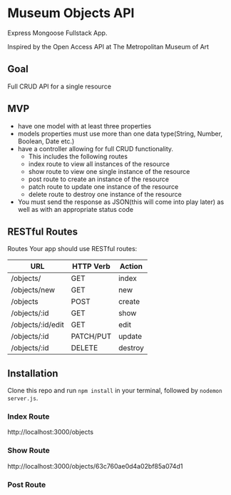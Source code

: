 # Museum Objects API

Express Mongoose Fullstack App.

Inspired by the Open Access API at The Metropolitan Museum of Art

## Goal

Full CRUD API for a single resource

## MVP

- have one model with at least three properties
- models properties must use more than one data type(String, Number, Boolean, Date etc.)
- have a controller allowing for full CRUD functionality.
  - This includes the following routes
  - index route to view all instances of the resource
  - show route to view one single instance of the resource
  - post route to create an instance of the resource
  - patch route to update one instance of the resource
  - delete route to destroy one instance of the resource
- You must send the response as JSON(this will come into play later) as well as with an appropriate status code

## RESTful Routes

Routes
Your app should use RESTful routes:

| **URL** | **HTTP Verb** |  **Action**|
|------------|-------------|------------|
| /objects/         | GET       | index  
| /objects/new         | GET       | new   
| /objects          | POST      | create   
| /objects/:id      | GET       | show       
| /objects/:id/edit | GET       | edit       
| /objects/:id      | PATCH/PUT | update    
| /objects/:id      | DELETE    | destroy  

## Installation

Clone this repo and run `npm install` in your terminal, followed by `nodemon server.js`.

### Index Route
http://localhost:3000/objects

### Show Route
http://localhost:3000/objects/63c760ae0d4a02bf85a074d1

### Post Route